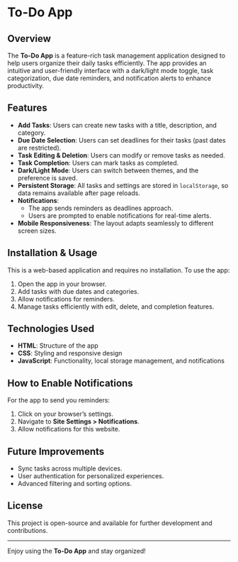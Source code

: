 # To-Do App

## Overview
The **To-Do App** is a feature-rich task management application designed to help users organize their daily tasks efficiently. The app provides an intuitive and user-friendly interface with a dark/light mode toggle, task categorization, due date reminders, and notification alerts to enhance productivity.

## Features
- **Add Tasks**: Users can create new tasks with a title, description, and category.
- **Due Date Selection**: Users can set deadlines for their tasks (past dates are restricted).
- **Task Editing & Deletion**: Users can modify or remove tasks as needed.
- **Task Completion**: Users can mark tasks as completed.
- **Dark/Light Mode**: Users can switch between themes, and the preference is saved.
- **Persistent Storage**: All tasks and settings are stored in `localStorage`, so data remains available after page reloads.
- **Notifications**:
  - The app sends reminders as deadlines approach.
  - Users are prompted to enable notifications for real-time alerts.
- **Mobile Responsiveness**: The layout adapts seamlessly to different screen sizes.

## Installation & Usage
This is a web-based application and requires no installation. To use the app:
1. Open the app in your browser.
2. Add tasks with due dates and categories.
3. Allow notifications for reminders.
4. Manage tasks efficiently with edit, delete, and completion features.

## Technologies Used
- **HTML**: Structure of the app
- **CSS**: Styling and responsive design
- **JavaScript**: Functionality, local storage management, and notifications

## How to Enable Notifications
For the app to send you reminders:
1. Click on your browser’s settings.
2. Navigate to **Site Settings > Notifications**.
3. Allow notifications for this website.

## Future Improvements
- Sync tasks across multiple devices.
- User authentication for personalized experiences.
- Advanced filtering and sorting options.

## License
This project is open-source and available for further development and contributions.

---
Enjoy using the **To-Do App** and stay organized!

